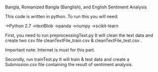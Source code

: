 Bangla, Romanized Bangla (Banglish), and English Sentiment Analysis


This code is written in python. To run this you will need:

->Python 2.7
->textBlob
->panda
->numpy
->scikit-learn




First, you need to run preprocessingText.py
It will clean the text data and create two csv file cleanTextFile_train.csv & cleanTextFile_test.csv .

Important note: Internet is must for this part.





Secondly, run trainTest.py
It will train & test data and create a Submission.csv file containing the result of sentiment analysis. 



